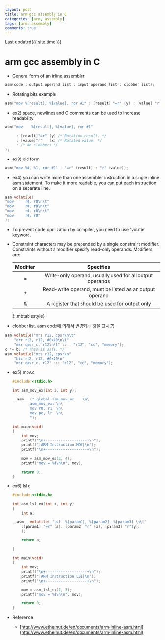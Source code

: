 ```yaml
---
layout: post
title: arm gcc assembly in C
categories: [arm, assembly]
tags: [arm, assembly]
comments: true
--- 
```

Last updated({{ site.time }})  

# arm gcc assembly in C
  * General form of an inline assembler
   ```c
asm(code : output operand list : input operand list : clobber list);
   ```
  * Rotating bits example
   ```c
asm("mov %[result], %[value], ror #1" : [result] "=r" (y) : [value] "r" (x));
   ```
  * ex2) space, newlines and C comments can be used to increase readability
   ```c
asm("mov    %[result], %[value], ror #1"

        : [result]"=r" (y) /* Rotation result. */
        : [value]"r"   (x) /* Rotated value. */
        : /* No clobbers */
);
   ```
  * ex3) old form
   ```c 
asm("mov %0, %1, ror #1" : "=r" (result) : "r" (value));
   ```
  * ex4) you can write more than one assembler instruction in a single inline asm statement. To make it more readable, you can put each instruction on a separate line.
   ```c
asm volatile(
"mov     r0, r0\n\t"
"mov     r0, r0\n\t"
"mov     r0, r0\n\t"
"mov     r0, r0"
);
   ```
  * To prevent code opmization by compiler, you need to use 'volatie' keyword.
  * Constraint characters may be prepended by a single constraint modifier. Constraints without a modifier specify read-only operands. Modifiers are: 

    | Modifier  | Specifies  |
    |:---------:|:-----------:|
    | = 	| Write-only operand, usually used for all output operands |
    | + 	| Read-write operand, must be listed as an output operand  |
    | & 	| A register that should be used for output only           |
    {:.mbtablestyle}



  * clobber list. asm code에 의해서 변경되는 것을 표시(?)
   ```c
   asm volatile("mrs r12, cpsr\n\t"
       "orr r12, r12, #0xC0\n\t"
       "msr cpsr_c, r12\n\t" :: : "r12", "cc", "memory");
   c *= b; /* This is safe. */
   asm volatile("mrs r12, cpsr\n"
       "bic r12, r12, #0xC0\n"
       "msr cpsr_c, r12" ::: "r12", "cc", "memory");
   ```
  * ex5) mov.c


    ```c
    #include <stdio.h>
    
    int asm_mov_ex(int x, int y);
    
    __asm__ (".global asm_mov_ex	\n\
    		asm_mov_ex:	\n\
    		mov r0, r1	\n\
    		mov pc, lr	\n\
    		");
    
    int main(void)
    {
    	int mov;
    	printf("\n+-------------------+\n");
    	printf("|ARM Instruction MOV|\n");
    	printf("\n+-------------------+\n");
    
    	mov = asm_mov_ex(3, 4);
    	printf("mov = %d\n\n", mov);
    
    	return 0;
    }
    ```


  * ex6) lsl.c

    ```c
    #include <stdio.h>
    
    int asm_lsl_ex(int x, int y)
    {
    	int a;
    
    __asm__ volatile( "lsl	%[param1], %[param2], %[param3]	\n\t"
    	:[param1] "=r" (a): [param2] "r" (x), [param3] "r"(y):
    	);
    
    	return a;
    
    } 
    
    int main(void)
    {
    	int mov;
    	printf("\n+-------------------+\n");
    	printf("|ARM Instruction LSL|\n");
    	printf("\n+-------------------+\n");
    
    	mov = asm_lsl_ex(2, 3);
    	printf("mov = %d\n\n", mov);
    
    	return 0;
    }
    ```

  * Reference
      * [http://www.ethernut.de/en/documents/arm-inline-asm.html](http://www.ethernut.de/en/documents/arm-inline-asm.html)

